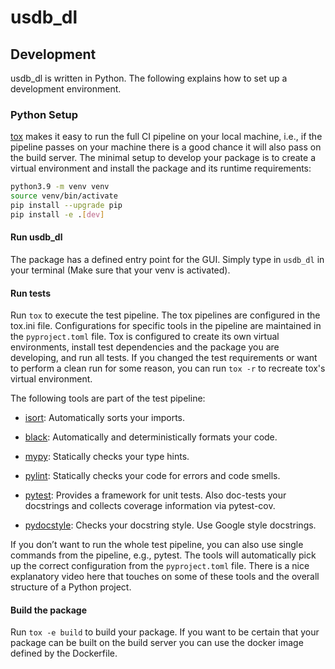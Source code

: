 # usdb_dl

## Development
usdb_dl is written in Python.
The following explains how to set up a development environment.

### Python Setup

[tox](https://github.com/tox-dev/tox) makes it easy to run the full CI pipeline on your local machine, i.e., if the pipeline passes on your machine there is a good chance it will also pass on the build server.
The minimal setup to develop your package is to create a virtual environment and install the package and its runtime requirements:

```bash
python3.9 -m venv venv
source venv/bin/activate
pip install --upgrade pip
pip install -e .[dev]
```


#### Run usdb_dl

The package has a defined entry point for the GUI. Simply type in `usdb_dl` in your terminal (Make sure that your venv is activated).

#### Run tests
Run `tox` to execute the test pipeline. The tox pipelines are configured in the tox.ini file. Configurations for specific tools in the pipeline are maintained in the `pyproject.toml` file. Tox is configured to create its own virtual environments, install test dependencies and the package you are developing, and run all tests. If you changed the test requirements or want to perform a clean run for some reason, you can run `tox -r` to recreate tox's virtual environment. 

The following tools are part of the test pipeline:

 - [isort](https://github.com/PyCQA/isort): Automatically sorts your imports.

 - [black](https://github.com/psf/black): Automatically and deterministically formats your code.

 - [mypy](https://github.com/python/mypy): Statically checks your type hints.

 - [pylint](https://github.com/PyCQA/pylint): Statically checks your code for errors and code smells.

 - [pytest](https://github.com/pytest-dev/pytest): Provides a framework for unit tests. Also doc-tests your docstrings and collects coverage information via pytest-cov.

 - [pydocstyle](https://github.com/PyCQA/pydocstyle): Checks your docstring style. Use Google style docstrings.

If you don’t want to run the whole test pipeline, you can also use single commands from the pipeline, e.g., pytest. The tools will automatically pick up the correct configuration from the `pyproject.toml` file. There is a nice explanatory video here that touches on some of these tools and the overall structure of a Python project.


#### Build the package
Run `tox -e build` to build your package. If you want to be certain that your package can be built on the build server you can use the docker image defined by the Dockerfile.

